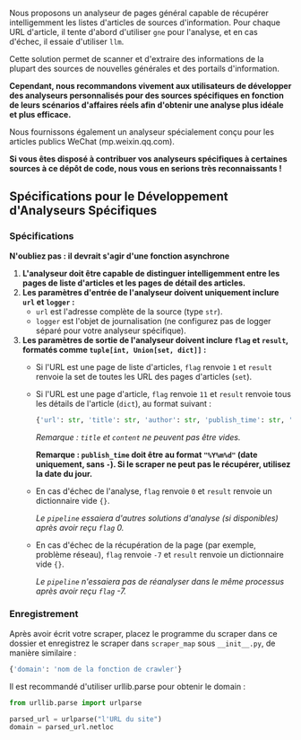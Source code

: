 Nous proposons un analyseur de pages général capable de récupérer intelligemment les listes d'articles de sources d'information. Pour chaque URL d'article, il tente d'abord d'utiliser `gne` pour l'analyse, et en cas d'échec, il essaie d'utiliser `llm`.

Cette solution permet de scanner et d'extraire des informations de la plupart des sources de nouvelles générales et des portails d'information.

**Cependant, nous recommandons vivement aux utilisateurs de développer des analyseurs personnalisés pour des sources spécifiques en fonction de leurs scénarios d'affaires réels afin d'obtenir une analyse plus idéale et plus efficace.**

Nous fournissons également un analyseur spécialement conçu pour les articles publics WeChat (mp.weixin.qq.com).

**Si vous êtes disposé à contribuer vos analyseurs spécifiques à certaines sources à ce dépôt de code, nous vous en serions très reconnaissants !**

## Spécifications pour le Développement d'Analyseurs Spécifiques

### Spécifications

**N'oubliez pas : il devrait s'agir d'une fonction asynchrone**

1. **L'analyseur doit être capable de distinguer intelligemment entre les pages de liste d'articles et les pages de détail des articles.**
2. **Les paramètres d'entrée de l'analyseur doivent uniquement inclure `url` et `logger` :**
   - `url` est l'adresse complète de la source (type `str`).
   - `logger` est l'objet de journalisation (ne configurez pas de logger séparé pour votre analyseur spécifique).
3. **Les paramètres de sortie de l'analyseur doivent inclure `flag` et `result`, formatés comme `tuple[int, Union[set, dict]]` :**
   - Si l'URL est une page de liste d'articles, `flag` renvoie `1` et `result` renvoie la set de toutes les URL des pages d'articles (`set`).
   - Si l'URL est une page d'article, `flag` renvoie `11` et `result` renvoie tous les détails de l'article (`dict`), au format suivant :

     ```python
     {'url': str, 'title': str, 'author': str, 'publish_time': str, 'content': str, 'abstract': str, 'images': [str]}
     ```

     _Remarque : `title` et `content` ne peuvent pas être vides._

     **Remarque : `publish_time` doit être au format `"%Y%m%d"` (date uniquement, sans `-`). Si le scraper ne peut pas le récupérer, utilisez la date du jour.**

   - En cas d'échec de l'analyse, `flag` renvoie `0` et `result` renvoie un dictionnaire vide `{}`.

     _Le `pipeline` essaiera d'autres solutions d'analyse (si disponibles) après avoir reçu `flag` 0._

   - En cas d'échec de la récupération de la page (par exemple, problème réseau), `flag` renvoie `-7` et `result` renvoie un dictionnaire vide `{}`.

     _Le `pipeline` n'essaiera pas de réanalyser dans le même processus après avoir reçu `flag` -7._

### Enregistrement

Après avoir écrit votre scraper, placez le programme du scraper dans ce dossier et enregistrez le scraper dans `scraper_map` sous `__init__.py`, de manière similaire :

```python
{'domain': 'nom de la fonction de crawler'}
```

Il est recommandé d'utiliser urllib.parse pour obtenir le domain :

```python
from urllib.parse import urlparse

parsed_url = urlparse("l'URL du site")
domain = parsed_url.netloc
```